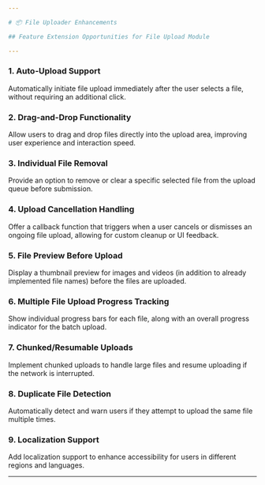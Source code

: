 ```yaml
---

# 📦 File Uploader Enhancements

## Feature Extension Opportunities for File Upload Module

---
```


### 1. Auto-Upload Support
Automatically initiate file upload immediately after the user selects a file, without requiring an additional click.

### 2. Drag-and-Drop Functionality
Allow users to drag and drop files directly into the upload area, improving user experience and interaction speed.

### 3. Individual File Removal
Provide an option to remove or clear a specific selected file from the upload queue before submission.

### 4. Upload Cancellation Handling
Offer a callback function that triggers when a user cancels or dismisses an ongoing file upload, allowing for custom cleanup or UI feedback.

### 5. File Preview Before Upload
Display a thumbnail preview for images and videos (in addition to already implemented file names) before the files are uploaded.

### 6. Multiple File Upload Progress Tracking
Show individual progress bars for each file, along with an overall progress indicator for the batch upload.

### 7. Chunked/Resumable Uploads
Implement chunked uploads to handle large files and resume uploading if the network is interrupted.

### 8. Duplicate File Detection
Automatically detect and warn users if they attempt to upload the same file multiple times.

### 9. Localization Support
Add localization support to enhance accessibility for users in different regions and languages.

---

